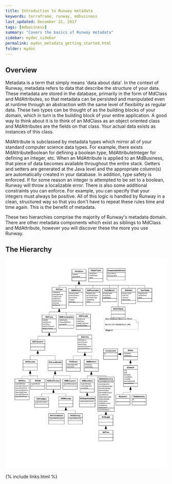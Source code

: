 ```yaml
---
title: Introduction to Runway metadata
keywords: terraframe, runway, mdbusiness
last_updated: December 21, 2017
tags: [mdbusiness]
summary: "Covers the basics of Runway metadata"
sidebar: mydoc_sidebar
permalink: mydoc_metadata_getting_started.html
folder: mydoc
---
```


## Overview

Metadata is a term that simply means 'data about data'. In the context of Runway, metadata refers to data that describe the structure of your data. These metadata are stored in the database, primarily in the form of MdClass and MdAttributes, so that metadata can be persisted and manipulated even at runtime through an abstraction with the same level of flexibility as regular data. These two types can be thought of as the building blocks of your domain, which in turn is the building block of your entire application. A good way to think about it is to think of an MdClass as an object oriented class and MdAttributes are the fields on that class. Your actual data exists as instances of this class.

MdAttribute is subclassed by metadata types which mirror all of your standard computer science data types. For example, there exists MdAttributeBoolean for defining a boolean type, MdAttributeInteger for defining an integer, etc. When an MdAttribute is applied to an MdBusiness, that piece of data becomes available throughout the entire stack. Getters and setters are generated at the Java level and the appropriate column(s) are automatically created in your database. In addition, type safety is enforced. If for some reason an integer is attempted to be set to a boolean, Runway will throw a localizable error. There is also some additional constraints you can enforce. For example, you can specify that your integers must always be positive. All of this logic is handled by Runway in a clean, structured way so that you don't have to repeat these rules time and time again. This is the benefit of metadata.

These two hierarchies comprise the majority of Runway's metadata domain. There are other metadata components which exist as siblings to MdClass and MdAttribute, however you will discover these the more you use Runway.

## The Hierarchy

[![UML of Runway Metadata Hierarchy](/images/Metadata.svg "UML of Runway Metadata Hierarchy")](/images/Metadata.svg)

{% include links.html %}
